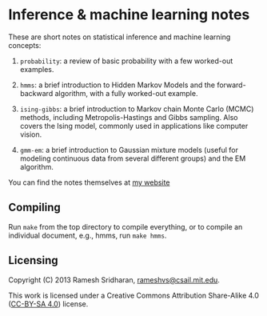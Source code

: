 # Inference & machine learning notes

These are short notes on statistical inference and machine
learning concepts:

1.  `probability`: a review of basic probability with a few worked-out examples.

2.  `hmms`: a brief introduction to Hidden Markov Models and the
    forward-backward algorithm, with a fully worked-out example.

3.  `ising-gibbs`: a brief introduction to Markov chain Monte Carlo (MCMC)
    methods, including Metropolis-Hastings and Gibbs sampling. Also covers
    the Ising model, commonly used in applications like computer vision.

4.  `gmm-em`: a brief introduction to Gaussian mixture models (useful for
    modeling continuous data from several different groups) and the EM
    algorithm.

You can find the notes themselves at [my website](http://people.csail.mit.edu/rameshvs/)

## Compiling

Run `make` from the top directory to compile everything, or to
compile an individual document, e.g., hmms, run `make hmms`.

## Licensing

Copyright (C) 2013 Ramesh Sridharan, rameshvs@csail.mit.edu.

This work is licensed under a Creative Commons Attribution Share-Alike 4.0 ([CC-BY-SA 4.0](http://creativecommons.org/licenses/by-sa/4.0/)) license.
